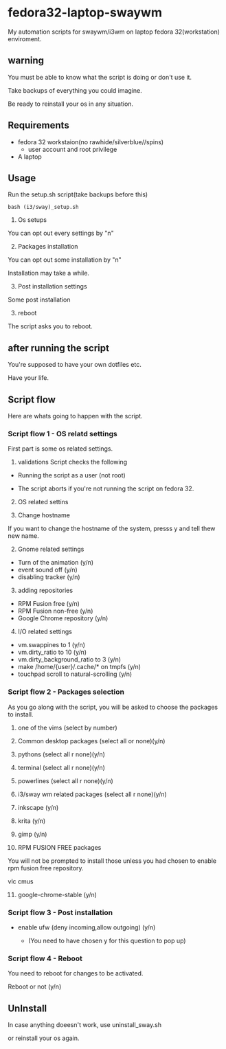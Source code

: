 # fedora32-laptop-swaywm

My automation scripts for swaywm/i3wm on laptop fedora 32(workstation) enviroment.

## warning

You must be able to know what the script is doing or don't use it.

Take backups of everything you could imagine.

Be ready to reinstall your os in any situation.

## Requirements

 - fedora 32 workstaion(no rawhide/silverblue//spins)
   - user account and root privilege
 - A laptop

## Usage

Run the setup.sh script(take backups before this)

```
bash (i3/sway)_setup.sh
```

1. Os setups

You can opt out every settings by "n"

2. Packages installation

You can opt out some installation by "n"

Installation may take a while.

3. Post installation settings

Some post installation

3. reboot

The script asks you to reboot.

## after running the script

You're supposed to have your own dotfiles etc.

Have your life.

## Script flow

Here are whats going to happen with the script.

### Script flow 1 - OS relatd settings
First part is some os related settings.

1. validations
Script checks the following

 - Running the script as a user (not root)

 - The script aborts if you're not running the script on fedora 32.

2. OS related settins

1. Change hostname

If you want to change the hostname of the system, presss y and tell thew new name.

2. Gnome related settings

 - Turn of the animation (y/n)
 - event sound off (y/n)
 - disabling tracker (y/n)

3. adding repositories

 - RPM Fusion free (y/n)
 - RPM Fusion non-free (y/n)
 - Google Chrome repository (y/n)

4. I/O related settings

 - vm.swappines to 1 (y/n)
 - vm.dirty_ratio to 10 (y/n)
 - vm.dirty_background_ratio to 3 (y/n)
 - make /home/{user}/.cache/* on tmpfs (y/n)
 - touchpad scroll to natural-scrolling (y/n)

### Script flow 2 - Packages selection

As you go along with the script, you will be asked to choose the packages to install.

1. one of the vims (select by number)

2. Common desktop packages (select all or none)(y/n)

3. pythons (select all r none)(y/n)

4. terminal (select all r none)(y/n)

5. powerlines (select all r none)(y/n)

6. i3/sway wm related packages (select all r none)(y/n)

7. inkscape (y/n)

8. krita (y/n)

9. gimp (y/n)

10. RPM FUSION FREE packages

You will not be prompted to install those unless you had chosen to enable rpm fusion free repository.

vlc cmus

11. google-chrome-stable (y/n)

### Script flow 3 - Post installation

 - enable ufw (deny incoming,allow outgoing) (y/n)

   - (You need to have chosen y for this question to pop up)


### Script flow 4 - Reboot

You need to reboot for changes to be activated.

Reboot or not (y/n)

## UnInstall

In case anything doeesn't work, use uninstall_sway.sh

or reinstall your os again.



